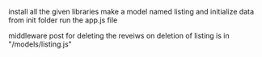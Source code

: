 install all the given libraries
make a model named listing and initialize data from init folder
run the app.js file



middleware post for deleting the reveiws on deletion of listing is in "/models/listing.js"